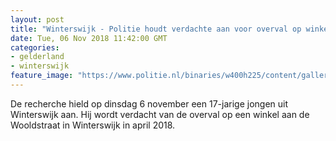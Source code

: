 ```yaml
---
layout: post
title: "Winterswijk - Politie houdt verdachte aan voor overval op winkel"
date: Tue, 06 Nov 2018 11:42:00 GMT
categories: 
- gelderland 
- winterswijk 
feature_image: "https://www.politie.nl/binaries/w400h225/content/gallery/politie/stockfotos/algemeen/aanhouding-handboeien-3.jpg"
---
```


De recherche hield op dinsdag 6 november een 17-jarige jongen uit Winterswijk aan. Hij wordt verdacht van de overval op een winkel aan de Wooldstraat in Winterswijk in april 2018.

